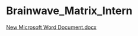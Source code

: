 # Brainwave_Matrix_Intern
[New Microsoft Word Document.docx](https://github.com/user-attachments/files/19918558/New.Microsoft.Word.Document.docx)
